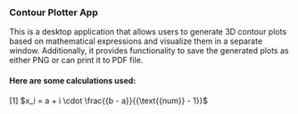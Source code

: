 ### Contour Plotter App
This is a desktop application that allows users to generate 3D contour plots based on mathematical expressions and visualize them in a separate window. Additionally, it provides functionality to save the generated plots as either PNG or can print it to PDF file.

#### Here are some calculations used:

$[1]$ $x_i = a + i \cdot \frac{{b - a}}{{\text{{num}} - 1}}$
